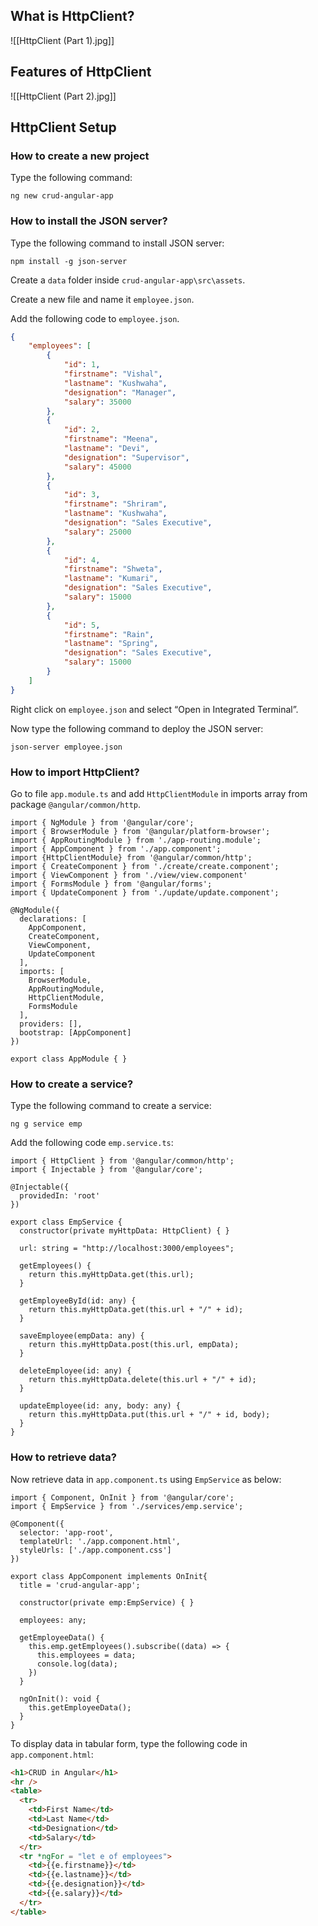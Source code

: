 ## What is HttpClient?

![[HttpClient (Part 1).jpg]]

## Features of HttpClient

![[HttpClient (Part 2).jpg]]

## HttpClient Setup

### How to create a new project

Type the following command:

```CMD
ng new crud-angular-app
```

### How to install the JSON server?

Type the following command to install JSON server:

```CMD
npm install -g json-server
```

Create a `data` folder inside `crud-angular-app\src\assets`.

Create a new file and name it `employee.json`.

Add the following code to `employee.json`.

```JSON
{
    "employees": [
        {
            "id": 1,
            "firstname": "Vishal",
            "lastname": "Kushwaha",
            "designation": "Manager",
            "salary": 35000
        },
        {
            "id": 2,
            "firstname": "Meena",
            "lastname": "Devi",
            "designation": "Supervisor",
            "salary": 45000
        },
        {
            "id": 3,
            "firstname": "Shriram",
            "lastname": "Kushwaha",
            "designation": "Sales Executive",
            "salary": 25000
        },
        {
            "id": 4,
            "firstname": "Shweta",
            "lastname": "Kumari",
            "designation": "Sales Executive",
            "salary": 15000
        },
        {
            "id": 5,
            "firstname": "Rain",
            "lastname": "Spring",
            "designation": "Sales Executive",
            "salary": 15000
        }
    ]
}
```

Right click on `employee.json` and select “Open in Integrated Terminal”.

Now type the following command to deploy the JSON server:

```CMD
json-server employee.json
```

### How to import HttpClient?

Go to file `app.module.ts` and add `HttpClientModule` in imports array from package `@angular/common/http`.

```TS
import { NgModule } from '@angular/core';
import { BrowserModule } from '@angular/platform-browser';
import { AppRoutingModule } from './app-routing.module';
import { AppComponent } from './app.component';
import {HttpClientModule} from '@angular/common/http';
import { CreateComponent } from './create/create.component';
import { ViewComponent } from './view/view.component'
import { FormsModule } from '@angular/forms';
import { UpdateComponent } from './update/update.component';

@NgModule({
  declarations: [
    AppComponent,
    CreateComponent,
    ViewComponent,
    UpdateComponent
  ],
  imports: [
    BrowserModule,
    AppRoutingModule,
    HttpClientModule,
    FormsModule
  ],
  providers: [],
  bootstrap: [AppComponent]
})

export class AppModule { }
```

### How to create a service?

Type the following command to create a service:

```CMD
ng g service emp
```

Add the following code `emp.service.ts`:

```TS
import { HttpClient } from '@angular/common/http';
import { Injectable } from '@angular/core';

@Injectable({
  providedIn: 'root'
})

export class EmpService {
  constructor(private myHttpData: HttpClient) { }

  url: string = "http://localhost:3000/employees";

  getEmployees() {
    return this.myHttpData.get(this.url);
  }

  getEmployeeById(id: any) {
    return this.myHttpData.get(this.url + "/" + id);  
  }

  saveEmployee(empData: any) {
    return this.myHttpData.post(this.url, empData);
  }

  deleteEmployee(id: any) {
    return this.myHttpData.delete(this.url + "/" + id);
  }

  updateEmployee(id: any, body: any) {
    return this.myHttpData.put(this.url + "/" + id, body);
  }
}
```

### How to retrieve data?

Now retrieve data in `app.component.ts` using `EmpService` as below:

```Ts
import { Component, OnInit } from '@angular/core';
import { EmpService } from './services/emp.service';

@Component({
  selector: 'app-root',
  templateUrl: './app.component.html',
  styleUrls: ['./app.component.css']
})

export class AppComponent implements OnInit{
  title = 'crud-angular-app';

  constructor(private emp:EmpService) { }

  employees: any;

  getEmployeeData() {
    this.emp.getEmployees().subscribe((data) => {
      this.employees = data;
      console.log(data);
    })
  }

  ngOnInit(): void {
    this.getEmployeeData();
  }
}
```

To display data in tabular form, type the following code in `app.component.html`:

```HTML
<h1>CRUD in Angular</h1>
<hr />
<table>
  <tr>
    <td>First Name</td>
    <td>Last Name</td>
    <td>Designation</td>
    <td>Salary</td>
  </tr>
  <tr *ngFor = "let e of employees">
    <td>{{e.firstname}}</td>
    <td>{{e.lastname}}</td>
    <td>{{e.designation}}</td>
    <td>{{e.salary}}</td>
  </tr>
</table>
```
